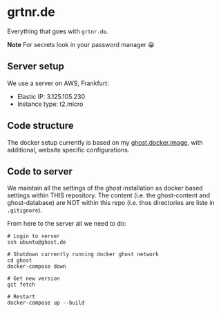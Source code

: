 # grtnr.de

Everything that goes with `grtnr.de`.

**Note** For secrets look in your password manager 😀

## Server setup

We use a server on AWS, Frankfurt:

* Elastic IP: 3.125.105.230
* Instance type: t2.micro

## Code structure

The docker setup currently is based on my [ghost.docker.image](https://bitbucket.org/tgartner/ghost.docker.image/src/master/), with additional, website specific configurations. 

## Code to server

We maintain all the settings of the ghost installation as docker based settings within THIS repository. The content (i.e. the ghost-content and ghost-database) are NOT within this repo (i.e. thos directories are liste in `.gitignore`). 

From here to the server all we need to do:

```shell
# Login to server
ssh ubuntu@ghost.de

# Shutdown currently running docker ghost network
cd ghost
docker-compose down

# Get new version
git fetch

# Restart
docker-compose up --build
```
